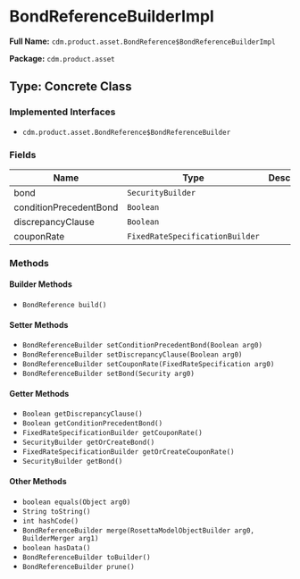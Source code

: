 # BondReferenceBuilderImpl

**Full Name:** `cdm.product.asset.BondReference$BondReferenceBuilderImpl`

**Package:** `cdm.product.asset`

## Type: Concrete Class

### Implemented Interfaces

- `cdm.product.asset.BondReference$BondReferenceBuilder`

### Fields

| Name | Type | Description |
|------|------|-------------|
| bond | `SecurityBuilder` |  |
| conditionPrecedentBond | `Boolean` |  |
| discrepancyClause | `Boolean` |  |
| couponRate | `FixedRateSpecificationBuilder` |  |

### Methods

#### Builder Methods

- `BondReference build()`

#### Setter Methods

- `BondReferenceBuilder setConditionPrecedentBond(Boolean arg0)`
- `BondReferenceBuilder setDiscrepancyClause(Boolean arg0)`
- `BondReferenceBuilder setCouponRate(FixedRateSpecification arg0)`
- `BondReferenceBuilder setBond(Security arg0)`

#### Getter Methods

- `Boolean getDiscrepancyClause()`
- `Boolean getConditionPrecedentBond()`
- `FixedRateSpecificationBuilder getCouponRate()`
- `SecurityBuilder getOrCreateBond()`
- `FixedRateSpecificationBuilder getOrCreateCouponRate()`
- `SecurityBuilder getBond()`

#### Other Methods

- `boolean equals(Object arg0)`
- `String toString()`
- `int hashCode()`
- `BondReferenceBuilder merge(RosettaModelObjectBuilder arg0, BuilderMerger arg1)`
- `boolean hasData()`
- `BondReferenceBuilder toBuilder()`
- `BondReferenceBuilder prune()`

